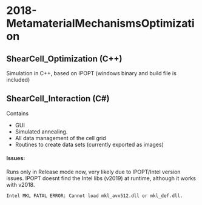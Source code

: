 # 2018-MetamaterialMechanismsOptimization

## ShearCell_Optimization (C++)
Simulation in C++, based on IPOPT (windows binary and build file is included)

## ShearCell_Interaction (C#)
Contains 
- GUI
- Simulated annealing.
- All data management of the cell grid
- Routines to create data sets (currently exported as images)

#### Issues:
Runs only in Release mode now, very likely due to IPOPT/Intel version issues. IPOPT doesnt find the Intel libs (v2019) at runtime, although it works with v2018.

``Intel MKL FATAL ERROR: Cannot load mkl_avx512.dll or mkl_def.dll.``
